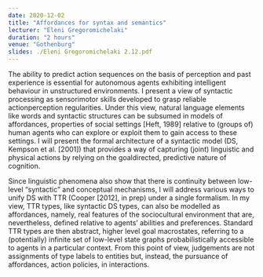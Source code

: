 ```yaml
---
date: 2020-12-02
title: "Affordances for syntax and semantics"
lecturer: "Eleni Gregoromichelaki"
duration: "2 hours"
venue: "Gothenburg"
slides: ./Eleni Gregoromichelaki 2.12.pdf
---
```




The ability to predict action sequences on the basis of perception and past experience is essential for autonomous agents exhibiting intelligent behaviour in unstructured environments. I present a view of syntactic processing as sensorimotor skills developed to grasp reliable actionperception regularities. Under this view, natural language elements like words and syntactic structures can be subsumed in models of affordances, properties of social settings [Heft, 1989] relative to (groups of) human agents who can explore or exploit them to gain access to these settings. I will present the formal architecture of a syntactic model (DS, Kempson et al. [2001]) that provides a way of capturing (joint) linguistic and physical actions by relying on the goaldirected, predictive nature of cognition.

Since linguistic phenomena also show that there is continuity between low-level “syntactic” and conceptual mechanisms, I will address various ways to unify DS with TTR (Cooper [2012], in prep) under a single formalism. In my view, TTR types, like syntactic DS types, can also be modelled as affordances, namely, real features of the sociocultural environment that are, nevertheless, defined relative to agents’ abilities and preferences. Standard TTR types are then abstract, higher level goal macrostates, referring to a (potentially) infinite set of low-level state graphs probabilistically accessible to agents in a particular context. From this point of view, judgements are not assignments of type labels to entities but, instead, the pursuance of affordances, action policies, in interactions.

